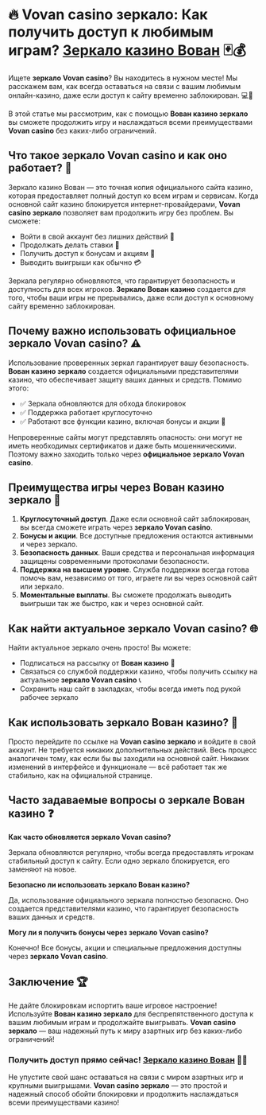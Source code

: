 # 🔥 Vovan casino зеркало: Как получить доступ к любимым играм? [Зеркало казино Вован](https://vovan.site/d2375cf9b) 🃏💰

Ищете **зеркало Vovan casino**? Вы находитесь в нужном месте! Мы расскажем вам, как всегда оставаться на связи с вашим любимым онлайн-казино, даже если доступ к сайту временно заблокирован. 💻🎰 

В этой статье мы рассмотрим, как с помощью **Вован казино зеркало** вы сможете продолжить игру и наслаждаться всеми преимуществами **Vovan casino** без каких-либо ограничений.

## Что такое зеркало Vovan casino и как оно работает? 🎯

Зеркало казино Вован — это точная копия официального сайта казино, которая предоставляет полный доступ ко всем играм и сервисам. Когда основной сайт казино блокируется интернет-провайдерами, **Vovan casino зеркало** позволяет вам продолжить игру без проблем. Вы сможете:

- Войти в свой аккаунт без лишних действий 🔑
- Продолжать делать ставки 💸
- Получить доступ к бонусам и акциям 🎁
- Выводить выигрыши как обычно 💳

Зеркала регулярно обновляются, что гарантирует безопасность и доступность для всех игроков. **Зеркало Вован казино** создается для того, чтобы ваши игры не прерывались, даже если доступ к основному сайту временно заблокирован.

## Почему важно использовать официальное зеркало Vovan casino? ⚠️

Использование проверенных зеркал гарантирует вашу безопасность. **Вован казино зеркало** создается официальными представителями казино, что обеспечивает защиту ваших данных и средств. Помимо этого:

- ✅ Зеркала обновляются для обхода блокировок
- ✅ Поддержка работает круглосуточно
- ✅ Работают все функции казино, включая бонусы и акции 🎰

Непроверенные сайты могут представлять опасность: они могут не иметь необходимых сертификатов и даже быть мошенническими. Поэтому важно заходить только через **официальное зеркало Vovan casino**.

## Преимущества игры через Вован казино зеркало 💎

1. **Круглосуточный доступ**. Даже если основной сайт заблокирован, вы всегда сможете играть через **зеркало Vovan casino**.
2. **Бонусы и акции**. Все доступные предложения остаются активными и через зеркало.
3. **Безопасность данных**. Ваши средства и персональная информация защищены современными протоколами безопасности.
4. **Поддержка на высшем уровне**. Служба поддержки всегда готова помочь вам, независимо от того, играете ли вы через основной сайт или зеркало.
5. **Моментальные выплаты**. Вы сможете продолжать выводить выигрыши так же быстро, как и через основной сайт.

## Как найти актуальное зеркало Vovan casino? 🌐

Найти актуальное зеркало очень просто! Вы можете:

- Подписаться на рассылку от **Вован казино** 📧
- Связаться со службой поддержки казино, чтобы получить ссылку на актуальное **зеркало Vovan casino** 📞
- Сохранить наш сайт в закладках, чтобы всегда иметь под рукой рабочее зеркало

## Как использовать зеркало Вован казино? 🚀

Просто перейдите по ссылке на **Vovan casino зеркало** и войдите в свой аккаунт. Не требуется никаких дополнительных действий. Весь процесс аналогичен тому, как если бы вы заходили на основной сайт. Никаких изменений в интерфейсе и функционале — всё работает так же стабильно, как на официальной странице.

## Часто задаваемые вопросы о зеркале Вован казино ❓

**Как часто обновляется зеркало Vovan casino?**

Зеркала обновляются регулярно, чтобы всегда предоставлять игрокам стабильный доступ к сайту. Если одно зеркало блокируется, его заменяют на новое.

**Безопасно ли использовать зеркало Вован казино?**

Да, использование официального зеркала полностью безопасно. Оно создается представителями казино, что гарантирует безопасность ваших данных и средств.

**Могу ли я получить бонусы через зеркало Vovan casino?**

Конечно! Все бонусы, акции и специальные предложения доступны через **зеркало Vovan casino**.

## Заключение 🏆

Не дайте блокировкам испортить ваше игровое настроение! Используйте **Вован казино зеркало** для беспрепятственного доступа к вашим любимым играм и продолжайте выигрывать. **Vovan casino зеркало** — ваш надежный путь к миру азартных игр без каких-либо ограничений!

### Получить доступ прямо сейчас! [Зеркало казино Вован](https://vovan.site/d2375cf9b) 🎲🎰

Не упустите свой шанс оставаться на связи с миром азартных игр и крупными выигрышами. **Vovan casino зеркало** — это простой и надежный способ обойти блокировки и продолжить наслаждаться всеми преимуществами казино!
